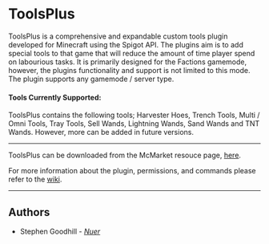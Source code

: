 # ToolsPlus
ToolsPlus is a comprehensive and expandable custom tools plugin developed for Minecraft using the Spigot API. The plugins aim is to add special tools to that game that will reduce the amount of time player spend on labourious tasks. It is primarily designed for the Factions gamemode, however, the plugins functionality and support is not limited to this mode. The plugin supports any gamemode / server type.

#### Tools Currently Supported:
ToolsPlus contains the following tools; Harvester Hoes, Trench Tools, Multi / Omni Tools, Tray Tools, Sell Wands, Lightning Wands, Sand Wands and TNT Wands. However, more can be added in future versions.

---

ToolsPlus can be downloaded from the McMarket resouce page, [here](https://www.mc-market.org/resources/7291/).

For more information about the plugin, permissions, and commands please refer to the [wiki](https://github.com/nbdSteve/ToolsPlus/wiki).

---

## Authors
* Stephen Goodhill - *[Nuer](https://nuer.dev)*
